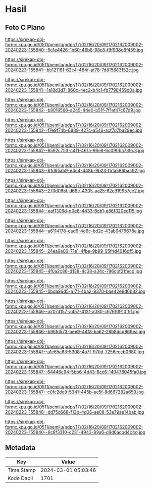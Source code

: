 # Hasil

## Foto C Plano

https://sirekap-obj-formc.kpu.go.id/0511/pemilu/pdpr/17/02/16/20/09/1702162009002-20240223-155840--5c1e4426-1b60-46b8-98c8-f9f938d8f459.jpg

https://sirekap-obj-formc.kpu.go.id/0511/pemilu/pdpr/17/02/16/20/09/1702162009002-20240223-155841--bb121161-62c4-484f-af78-7d815683152c.jpg

https://sirekap-obj-formc.kpu.go.id/0511/pemilu/pdpr/17/02/16/20/09/1702162009002-20240223-155841--1a18d3d7-860c-4ec2-b4c1-fb7798459d0a.jpg

https://sirekap-obj-formc.kpu.go.id/0511/pemilu/pdpr/17/02/16/20/09/1702162009002-20240223-155842--b8016566-a245-44e0-b51f-7f1ef47c67d9.jpg

https://sirekap-obj-formc.kpu.go.id/0511/pemilu/pdpr/17/02/16/20/09/1702162009002-20240223-155842--f7e9f74b-6989-427c-a546-acf7d7ba29ec.jpg

https://sirekap-obj-formc.kpu.go.id/0511/pemilu/pdpr/17/02/16/20/09/1702162009002-20240223-155842--8592c753-c411-461a-96e8-6d090ba739c3.jpg

https://sirekap-obj-formc.kpu.go.id/0511/pemilu/pdpr/17/02/16/20/09/1702162009002-20240223-155843--61d65ab9-e4c4-448b-9b23-fb1a586bac92.jpg

https://sirekap-obj-formc.kpu.go.id/0511/pemilu/pdpr/17/02/16/20/09/1702162009002-20240223-155843--270d065f-d68c-4305-aa25-62c919957ce2.jpg

https://sirekap-obj-formc.kpu.go.id/0511/pemilu/pdpr/17/02/16/20/09/1702162009002-20240223-155844--eaf1306d-d0e8-4433-8cb1-e86f320ec115.jpg

https://sirekap-obj-formc.kpu.go.id/0511/pemilu/pdpr/17/02/16/20/09/1702162009002-20240223-155844--a6114178-cad6-4e6c-bd2c-43ab9476678e.jpg

https://sirekap-obj-formc.kpu.go.id/0511/pemilu/pdpr/17/02/16/20/09/1702162009002-20240223-155845--24ea9a06-71e1-4fbe-9b99-95f4d4616df5.jpg

https://sirekap-obj-formc.kpu.go.id/0511/pemilu/pdpr/17/02/16/20/09/1702162009002-20240223-155845--4f0a2c86-d138-4c38-a34c-786cbf21fecd.jpg

https://sirekap-obj-formc.kpu.go.id/0511/pemilu/pdpr/17/02/16/20/09/1702162009002-20240223-155845--0bda96d5-a171-4ba2-9370-bbe42e9d6b82.jpg

https://sirekap-obj-formc.kpu.go.id/0511/pemilu/pdpr/17/02/16/20/09/1702162009002-20240223-155846--a207d157-a457-413f-a080-c676f0910f9f.jpg

https://sirekap-obj-formc.kpu.go.id/0511/pemilu/pdpr/17/02/16/20/09/1702162009002-20240223-155846--b96fd573-bee9-44f8-ba62-26b8dcd869ea.jpg

https://sirekap-obj-formc.kpu.go.id/0511/pemilu/pdpr/17/02/16/20/09/1702162009002-20240223-155847--a1e65a63-5308-4a7f-970d-7256eccb0680.jpg

https://sirekap-obj-formc.kpu.go.id/0511/pemilu/pdpr/17/02/16/20/09/1702162009002-20240223-155847--64446c94-5bb6-4d43-8cc6-140478045fa0.jpg

https://sirekap-obj-formc.kpu.go.id/0511/pemilu/pdpr/17/02/16/20/09/1702162009002-20240223-155847--c0fc2de9-5341-445b-ae5f-8d667282a659.jpg

https://sirekap-obj-formc.kpu.go.id/0511/pemilu/pdpr/17/02/16/20/09/1702162009002-20240223-155848--dd75c668-f13b-4d36-ae08-53e79ae14bab.jpg

https://sirekap-obj-formc.kpu.go.id/0511/pemilu/pdpr/17/02/16/20/09/1702162009002-20240223-155840--9c8f3310-c231-4943-99a6-d6d6acbd4c4d.jpg


## Metadata

| Key        | Value               |
| ---------- | ------------------- |
| Time Stamp | 2024-03-01 05:03:46 |
| Kode Dapil | 1701                |



